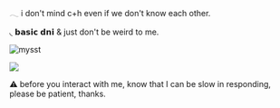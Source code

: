   𓂃 i don't mind c+h even if we don't know each other. 

 ◟ 𝗯𝗮𝘀𝗶𝗰 𝗱𝗻𝗶 & just don't be weird to me.
                

  ![mysst](https://github.com/user-attachments/assets/0c4898aa-ce34-4e14-9689-d8956ac861ff)




![](https://komarev.com/ghpvc/?username=waiting-for-something&color=lightgrey)

⚠︎ before you interact with me, know that I can be slow in responding, please be patient, thanks.
